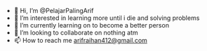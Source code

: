 - 👋 Hi, I’m @PelajarPalingArif
- 👀 I’m interested in learning more until i die and solving problems
- 🌱 I’m currently learning on to become a better person
- 💞️ I’m looking to collaborate on nothing atm
- 📫 How to reach me arifraihan412@gmail.com

<!---
PelajarPalingLahanat/PelajarPalingLahanat is a ✨ special ✨ repository because its `README.md` (this file) appears on your GitHub profile.
You can click the Preview link to take a look at your changes.
--->
